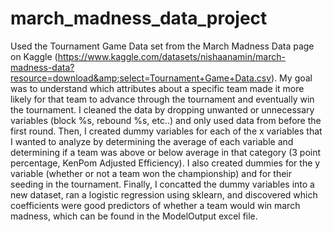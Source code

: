 # march_madness_data_project
Used the Tournament Game Data set from the March Madness Data page on Kaggle (https://www.kaggle.com/datasets/nishaanamin/march-madness-data?resource=download&amp;select=Tournament+Game+Data.csv).
My goal was to understand which attributes about a specific team made it more likely for that team to advance through the tournament and eventually win the tournament. 
I cleaned the data by dropping unwanted or unnecessary variables (block %s, rebound %s, etc..) and only used data from before the first round. 
Then, I created dummy variables for each of the x variables that I wanted to analyze by determining the average of each variable and determining if a team was above or below average in that category (3 point percentage, KenPom Adjusted Efficiency). I also created dummies for the y variable (whether or not a team won the championship) and for their seeding in the tournament. 
Finally, I concatted the dummy variables into a new dataset, ran a logistic regression using sklearn, and discovered which coefficients were good predictors of whether a team would win march madness, which can be found in the ModelOutput excel file.
